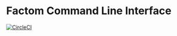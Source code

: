 # Factom Command Line Interface

[![CircleCI](https://circleci.com/gh/FactomProject/factom-cli/tree/develop.svg?style=shield)](https://circleci.com/gh/FactomProject/factom-cli/tree/develop)